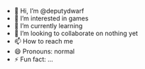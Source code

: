 - 👋 Hi, I’m @deputydwarf
- 👀 I’m interested in games
- 🌱 I’m currently learning 
- 💞️ I’m looking to collaborate on nothing yet
- 📫 How to reach me 
- 😄 Pronouns: normal
- ⚡ Fun fact: ...

<!---
deputydwarf/deputydwarf is a ✨ special ✨ repository because its `README.md` (this file) appears on your GitHub profile.
You can click the Preview link to take a look at your changes.
--->
